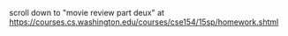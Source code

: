 scroll down to "movie review part deux" at
https://courses.cs.washington.edu/courses/cse154/15sp/homework.shtml
